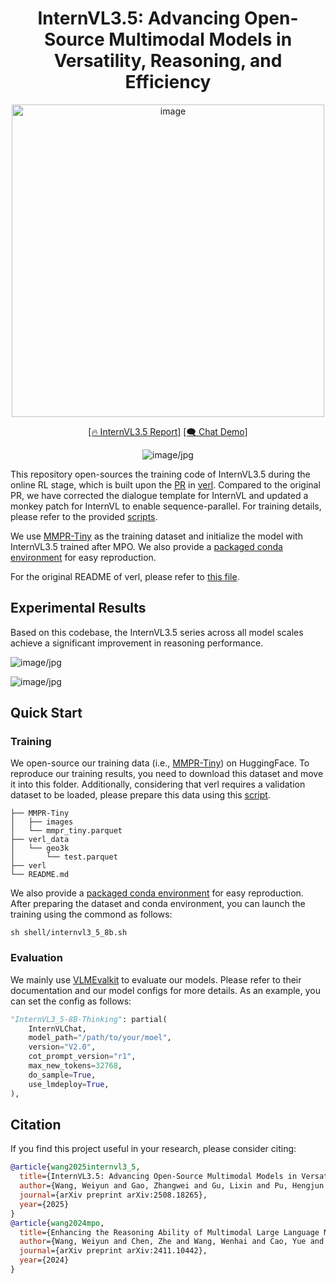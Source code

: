 <div align="center">

# InternVL3.5: Advancing Open-Source Multimodal Models in Versatility, Reasoning, and Efficiency

<div align="center">
  <img width="500" alt="image" src="https://github.com/user-attachments/assets/930e6814-8a9f-43e1-a284-118a5732daa4">
  <br>
</div>

[\[🔥 InternVL3.5 Report\]](https://huggingface.co/papers/2508.18265)
[\[🗨️ Chat Demo\]](https://chat.intern-ai.org.cn/)

![image/jpg](https://huggingface.co/OpenGVLab/InternVL3_5-241B-A28B/resolve/main/images/performance.jpg)

</div>

This repository open-sources the training code of InternVL3.5 during the online RL stage, which is built upon the [PR](https://github.com/volcengine/verl/pull/2327) in [verl](https://github.com/volcengine/verl). Compared to the original PR, we have corrected the dialogue template for InternVL and updated a monkey patch for InternVL to enable sequence-parallel. For training details, please refer to the provided [scripts](shell).

We use [MMPR-Tiny](https://huggingface.co/datasets/OpenGVLab/MMPR-Tiny) as the training dataset and initialize the model with InternVL3.5 trained after MPO. We also provide a [packaged conda environment](https://huggingface.co/Weiyun1025/InternVL3_5-RL-conda-env/blob/main/verl-internvl.tar.gz) for easy reproduction.

For the original README of verl, please refer to [this file](README_verl.md).

## Experimental Results

Based on this codebase, the InternVL3.5 series across all model scales achieve a significant improvement in reasoning performance.

![image/jpg](https://huggingface.co/OpenGVLab/InternVL3_5-241B-A28B/resolve/main/images/ablation_cascade_rl.jpg)

![image/jpg](https://huggingface.co/OpenGVLab/InternVL3_5-241B-A28B/resolve/main/images/ablation_cascade_rl_table.jpg)

## Quick Start

### Training

We open-source our training data (i.e., [MMPR-Tiny](https://huggingface.co/datasets/OpenGVLab/MMPR-Tiny)) on HuggingFace. To reproduce our training results, you need to download this dataset and move it into this folder.
Additionally, considering that verl requires a validation dataset to be loaded, please prepare this data using this [script](examples/data_preprocess/geo3k.py).

```
├── MMPR-Tiny
│   ├── images
│   └── mmpr_tiny.parquet
├── verl_data
│   └── geo3k
│       └── test.parquet
├── verl
└── README.md
```

We also provide a [packaged conda environment](https://huggingface.co/Weiyun1025/InternVL3_5-RL-conda-env/blob/main/verl-internvl.tar.gz) for easy reproduction. After preparing the dataset and conda environment, you can launch the training using the commond as follows:

```shell
sh shell/internvl3_5_8b.sh
```

### Evaluation

We mainly use [VLMEvalkit](https://github.com/open-compass/VLMEvalKit) to evaluate our models. Please refer to their documentation and our model configs for more details. As an example, you can set the config as follows:

```python
"InternVL3_5-8B-Thinking": partial(
    InternVLChat,
    model_path="/path/to/your/moel",
    version="V2.0",
    cot_prompt_version="r1",
    max_new_tokens=32768,
    do_sample=True,
    use_lmdeploy=True,
),
```

## Citation
If you find this project useful in your research, please consider citing:
```BibTeX
@article{wang2025internvl3_5,
  title={InternVL3.5: Advancing Open-Source Multimodal Models in Versatility, Reasoning, and Efficiency},
  author={Wang, Weiyun and Gao, Zhangwei and Gu, Lixin and Pu, Hengjun and Cui, Long and Wei, Xingguang and Liu, Zhaoyang and Jing, Linglin and Ye, Shenglong and Shao, Jie and others},
  journal={arXiv preprint arXiv:2508.18265},
  year={2025}
}
@article{wang2024mpo,
  title={Enhancing the Reasoning Ability of Multimodal Large Language Models via Mixed Preference Optimization},
  author={Wang, Weiyun and Chen, Zhe and Wang, Wenhai and Cao, Yue and Liu, Yangzhou and Gao, Zhangwei and Zhu, Jinguo and Zhu, Xizhou and Lu, Lewei and Qiao, Yu and Dai, Jifeng},
  journal={arXiv preprint arXiv:2411.10442},
  year={2024}
}
```
